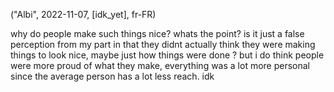 ("Albi", 2022-11-07, [idk_yet], fr-FR)


why do people make such things nice? whats the point? is it just a false perception from my part in that they didnt actually think they were making things to look nice, maybe just how things were done ? but i do think people were more proud of what they make, everything was a lot more personal since the average person has a lot less reach. idk